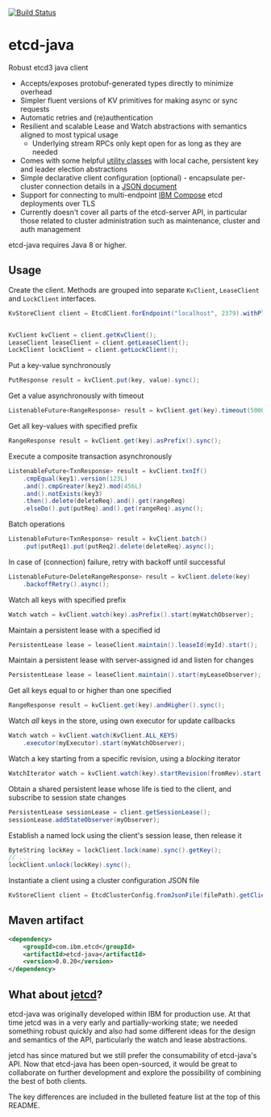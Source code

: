 [![Build Status](https://app.travis-ci.com/IBM/etcd-java.svg?branch=main)](https://app.travis-ci.com/github/IBM/etcd-java)

# etcd-java

Robust etcd3 java client

- Accepts/exposes protobuf-generated types directly to minimize overhead
- Simpler fluent versions of KV primitives for making async or sync requests
- Automatic retries and (re)authentication
- Resilient and scalable Lease and Watch abstractions with semantics aligned to most typical usage
  - Underlying stream RPCs only kept open for as long as they are needed
- Comes with some helpful [utility classes](utils.md) with local cache, persistent key and leader election abstractions
- Simple declarative client configuration (optional) - encapsulate per-cluster connection details in a
[JSON document](etcd-json-schema.md)
- Support for connecting to multi-endpoint [IBM Compose](https://www.ibm.com/cloud/compose/etcd) etcd deployments over TLS
- Currently doesn't cover all parts of the etcd-server API, in particular those related to cluster administration such as maintenance, cluster and auth management

etcd-java requires Java 8 or higher.

## Usage

Create the client. Methods are grouped into separate `KvClient`, `LeaseClient` and `LockClient` interfaces.


```java
KvStoreClient client = EtcdClient.forEndpoint("localhost", 2379).withPlainText().build();


KvClient kvClient = client.getKvClient();
LeaseClient leaseClient = client.getLeaseClient();
LockClient lockClient = client.getLockClient();

```

Put a key-value synchronously

```java
PutResponse result = kvClient.put(key, value).sync();
```


Get a value asynchronously with timeout

```java
ListenableFuture<RangeResponse> result = kvClient.get(key).timeout(5000).async();
```

Get all key-values with specified prefix


```java
RangeResponse result = kvClient.get(key).asPrefix().sync();
```

Execute a composite transaction asynchronously

```java
ListenableFuture<TxnResponse> result = kvClient.txnIf()
    .cmpEqual(key1).version(123L)
    .and().cmpGreater(key2).mod(456L)
    .and().notExists(key3)
    .then().delete(deleteReq).and().get(rangeReq)
    .elseDo().put(putReq).and().get(rangeReq).async();
```

Batch operations

```java
ListenableFuture<TxnResponse> result = kvClient.batch()
    .put(putReq1).put(putReq2).delete(deleteReq).async();
```

In case of (connection) failure, retry with backoff until successful

```java
ListenableFuture<DeleteRangeResponse> result = kvClient.delete(key)
    .backoffRetry().async();
```

Watch all keys with specified prefix

```java
Watch watch = kvClient.watch(key).asPrefix().start(myWatchObserver);
```

Maintain a persistent lease with a specified id

```java
PersistentLease lease = leaseClient.maintain().leaseId(myId).start();
```

Maintain a persistent lease with server-assigned id and listen for changes

```java
PersistentLease lease = leaseClient.maintain().start(myLeaseObserver);
```

Get all keys equal to or higher than one specified

```java
RangeResponse result = kvClient.get(key).andHigher().sync();
```

Watch _all_ keys in the store, using own executor for update callbacks

```java
Watch watch = kvClient.watch(KvClient.ALL_KEYS)
    .executor(myExecutor).start(myWatchObserver);
```

Watch a key starting from a specific revision, using a _blocking_ iterator

```java
WatchIterator watch = kvClient.watch(key).startRevision(fromRev).start();
```

Obtain a shared persistent lease whose life is tied to the client, and subscribe to session state changes

```java
PersistentLease sessionLease = client.getSessionLease();
sessionLease.addStateObserver(myObserver);

```

Establish a named lock using the client's session lease, then release it

```java
ByteString lockKey = lockClient.lock(name).sync().getKey();
// ...
lockClient.unlock(lockKey).sync();
```

Instantiate a client using a cluster configuration JSON file

```java
KvStoreClient client = EtcdClusterConfig.fromJsonFile(filePath).getClient();
```


## Maven artifact

```xml
<dependency>
    <groupId>com.ibm.etcd</groupId>
    <artifactId>etcd-java</artifactId>
    <version>0.0.20</version>
</dependency>

```

## What about [jetcd](https://github.com/coreos/jetcd)?

etcd-java was originally developed within IBM for production use. At that time jetcd was in a very early and partially-working state; we needed something robust quickly and also had some different ideas for the design and semantics of the API, particularly the watch and lease abstractions.

jetcd has since matured but we still prefer the consumability of etcd-java's API. Now that etcd-java has been open-sourced, it would be great to collaborate on further development and explore the possibility of combining the best of both clients.


The key differences are included in the bulleted feature list at the top of this README.
